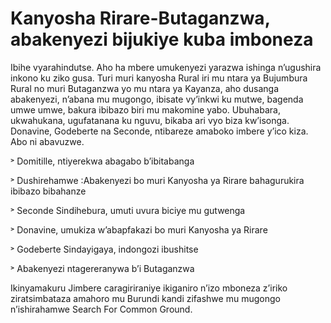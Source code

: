 # Kanyosha Rirare-Butaganzwa, abakenyezi bijukiye kuba imboneza

Ibihe vyarahindutse. Aho ha mbere umukenyezi  yarazwa ishinga n’ugushira inkono ku ziko gusa. Turi muri kanyosha Rural iri mu ntara ya Bujumbura Rural no muri Butaganzwa yo mu ntara ya  Kayanza, aho dusanga abakenyezi, n’abana mu mugongo, ibisate vy’inkwi ku mutwe, bagenda umwe umwe, bakura ibibazo biri mu makomine yabo. Ubuhabara, ukwahukana, ugufatanana ku nguvu, bikaba ari vyo biza kw’isonga. Donavine, Godeberte na Seconde, ntibareze amaboko imbere y’ico kiza. Abo ni abavuzwe.

˃ Domitille, ntiyerekwa abagabo b’ibitabanga

˃ Dushirehamwe :Abakenyezi bo muri Kanyosha ya Rirare bahagurukira ibibazo bibahanze

˃ Seconde Sindihebura, umuti uvura biciye mu gutwenga

˃ Donavine, umukiza w’abapfakazi bo muri Kanyosha ya Rirare

˃ Godeberte Sindayigaya, indongozi ibushitse

˃ Abakenyezi ntagereranywa b’i Butaganzwa

Ikinyamakuru Jimbere caragiriraniye ikiganiro n’izo mboneza z’iriko ziratsimbataza amahoro mu Burundi kandi zifashwe mu mugongo n’ishirahamwe Search For Common Ground.